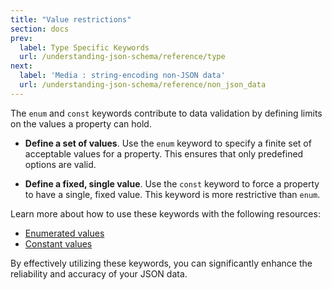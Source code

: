 ```yaml
---
title: "Value restrictions"
section: docs
prev: 
  label: Type Specific Keywords
  url: /understanding-json-schema/reference/type
next: 
  label: 'Media : string-encoding non-JSON data'
  url: /understanding-json-schema/reference/non_json_data
---
```


The `enum` and `const` keywords contribute to data validation by defining limits on the values a property can hold.

- **Define a set of values**. Use the `enum` keyword to specify a finite set of acceptable values for a property. This ensures that only predefined options are valid.
  
- **Define a fixed, single value**. Use the `const` keyword to force a property to have a single, fixed value. This keyword is more restrictive than `enum`. 

Learn more about how to use these keywords with the following resources:

- [Enumerated values](../../understanding-json-schema/reference/enum)
- [Constant values](../../understanding-json-schema/reference/const)

By effectively utilizing these keywords, you can significantly enhance the reliability and accuracy of your JSON data.